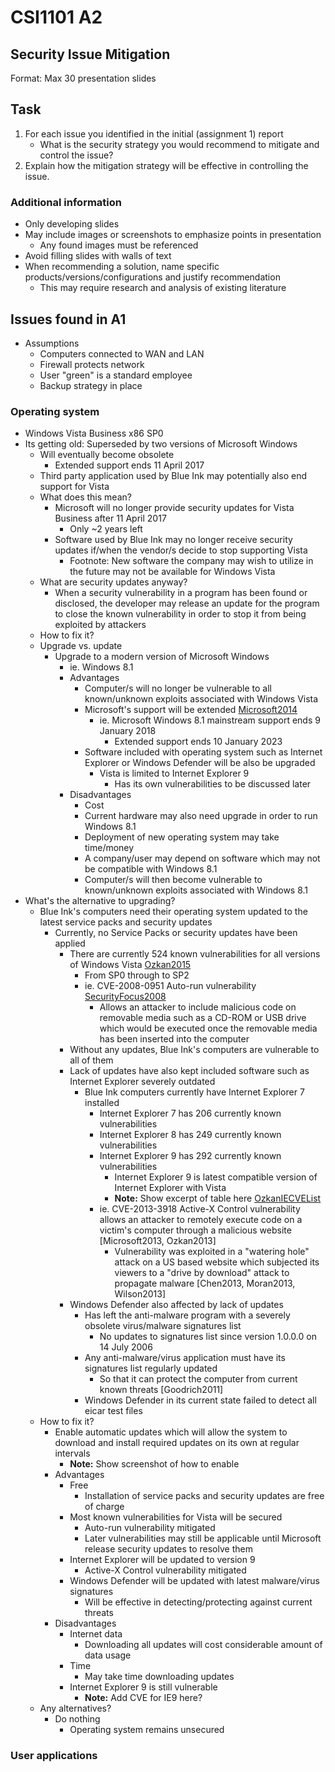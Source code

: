 # CSI1101 A2

## Security Issue Mitigation

Format: Max 30 presentation slides

## Task

1. For each issue you identified in the initial (assignment 1) report
	- What is the security strategy you would recommend to mitigate and control the issue?
2. Explain how the mitigation strategy will be effective in controlling the issue.

### Additional information

- Only developing slides
- May include images or screenshots to emphasize points in presentation
	- Any found images must be referenced
- Avoid filling slides with walls of text
- When recommending a solution, name specific products/versions/configurations and justify recommendation
	- This may require research and analysis of existing literature

## Issues found in A1

- Assumptions
	- Computers connected to WAN and LAN
	- Firewall protects network
	- User "green" is a standard employee
	- Backup strategy in place

### Operating system

- Windows Vista Business x86 SP0
- Its getting old: Superseded by two versions of Microsoft Windows
	- Will eventually become obsolete
		- Extended support ends 11 April 2017
	- Third party application used by Blue Ink may potentially also end support for Vista
	- What does this mean?
		- Microsoft will no longer provide security updates for Vista Business after 11 April 2017
			- Only ~2 years left
		- Software used by Blue Ink may no longer receive security updates if/when the vendor/s decide to stop supporting Vista
			- Footnote: New software the company may wish to utilize in the future may not be available for Windows Vista
	- What are security updates anyway?
		- When a security vulnerability in a program has been found or disclosed, the developer may release an update for the program to close the known vulnerability in order to stop it from being exploited by attackers
	- How to fix it?
	- Upgrade vs. update
		- Upgrade to a modern version of Microsoft Windows
			- ie. Windows 8.1
			- Advantages
				- Computer/s will no longer be vulnerable to all known/unknown exploits associated with Windows Vista
				- Microsoft's support will be extended [Microsoft2014](http://windows.microsoft.com/en-au/windows/lifecycle)
					- ie. Microsoft Windows 8.1 mainstream support ends 9 January 2018
						- Extended support ends 10 January 2023
				- Software included with operating system such as Internet Explorer or Windows Defender will be also be upgraded
					- Vista is limited to Internet Explorer 9
						- Has its own vulnerabilities to be discussed later
			- Disadvantages
				- Cost
				- Current hardware may also need upgrade in order to run Windows 8.1
				- Deployment of new operating system may take time/money
				- A company/user may depend on software which may not be compatible with Windows 8.1
				- Computer/s will then become vulnerable to known/unknown exploits associated with Windows 8.1
- What's the alternative to upgrading?
	- Blue Ink's computers need their operating system updated to the latest service packs and security updates
		- Currently, no Service Packs or security updates have been applied
			- There are currently 524 known vulnerabilities for all versions of Windows Vista [Ozkan2015](http://www.cvedetails.com/vulnerability-list/vendor_id-26/product_id-9591)
				- From SP0 through to SP2
				- ie. CVE-2008-0951 Auto-run vulnerability [SecurityFocus2008](http://www.securityfocus.com/bid/28360)
					- Allows an attacker to include malicious code on removable media such as a CD-ROM or USB drive which would be executed once the removable media has been inserted into the computer
			- Without any updates, Blue Ink's computers are vulnerable to all of them
			- Lack of updates have also kept included software such as Internet Explorer severely outdated
				- Blue Ink computers currently have Internet Explorer 7 installed
					- Internet Explorer 7 has 206 currently known vulnerabilities
					- Internet Explorer 8 has 249 currently known vulnerabilities
					- Internet Explorer 9 has 292 currently known vulnerabilities
						- Internet Explorer 9 is latest compatible version of Internet Explorer with Vista
						- **Note:** Show excerpt of table here [OzkanIECVEList](http://www.cvedetails.com/version-list/26/9900/1/Microsoft-Internet-Explorer.html)
					- ie. CVE-2013-3918 Active-X Control vulnerability allows an attacker to remotely execute code on a victim's computer through a malicious website [Microsoft2013, Ozkan2013]
						- Vulnerability was exploited in a "watering hole" attack on a US based website which subjected its viewers to a "drive by download" attack to propagate malware [Chen2013, Moran2013, Wilson2013]
			- Windows Defender also affected by lack of updates
				- Has left the anti-malware program with a severely obsolete virus/malware signatures list
					- No updates to signatures list since version 1.0.0.0 on 14 July 2006
				- Any anti-malware/virus application must have its signatures list regularly updated
					- So that it can protect the computer from current known threats [Goodrich2011]
				- Windows Defender in its current state failed to detect all eicar test files
	- How to fix it?
		- Enable automatic updates which will allow the system to download and install required updates on its own at regular intervals
			- **Note:** Show screenshot of how to enable
		- Advantages
			- Free
				- Installation of service packs and security updates are free of charge
			- Most known vulnerabilities for Vista will be secured
				- Auto-run vulnerability mitigated
				- Later vulnerabilities may still be applicable until Microsoft release security updates to resolve them
			- Internet Explorer will be updated to version 9
				- Active-X Control vulnerability mitigated
			- Windows Defender will be updated with latest malware/virus signatures
				- Will be effective in detecting/protecting against current threats
		- Disadvantages
			- Internet data
				- Downloading all updates will cost considerable amount of data usage
			- Time
				- May take time downloading updates
			- Internet Explorer 9 is still vulnerable
				- **Note:** Add CVE for IE9 here?
	- Any alternatives?
		- Do nothing
			- Operating system remains unsecured

### User applications

